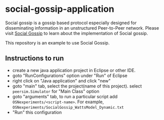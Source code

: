 # social-gossip-application

Social gossip is a gossip based protocol especially designed for disseminating information in an unstructured Peer-to-Peer network. Please visit [Social Gossip](https://github.com/ishantiw/simOSN) to learn about the implementation of Social gossip. 

This repository is an example to use Social Gossip.

## Instructions to run
- create a new java application project in Eclipse or other IDE.
- goto "RunConfigurations" option under "Run" of Eclipse
- right click on "Java application" and click "new"
- goto "main" tab, select the project(name of this project). select `peersim.Simulator` for "Main Class" option
- goto "arguments" tab, to run a particular script add `OSNexperiments/<script-name>`. For example, `OSNexperiments/SocialGossip_WattsModel_Dynamic.txt`
- "Run" this configuration
